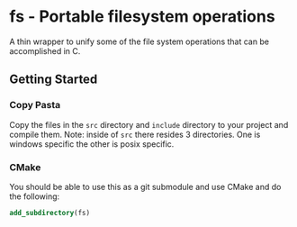 # fs - Portable filesystem operations

A thin wrapper to unify some of the file system operations that can be
accomplished in C.

## Getting Started

### Copy Pasta

Copy the files in the `src` directory and `include` directory to your project
and compile them. Note: inside of `src` there resides 3 directories. One is
windows specific the other is posix specific.

### CMake

You should be able to use this as a git submodule and use CMake and do the
following:

```cmake
add_subdirectory(fs)
```
